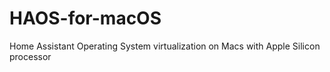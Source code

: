 # HAOS-for-macOS
Home Assistant Operating System virtualization on Macs with Apple Silicon processor

